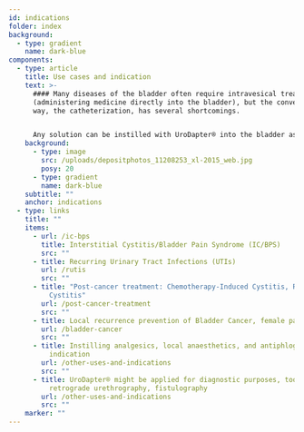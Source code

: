```yaml
---
id: indications
folder: index
background:
  - type: gradient
    name: dark-blue
components:
  - type: article
    title: Use cases and indication
    text: >-
      #### Many diseases of the bladder often require intravesical treatment
      (administering medicine directly into the bladder), but the conventional
      way, the catheterization, has several shortcomings.


      Any solution can be instilled with UroDapter® into the bladder assuming it has no adverse effect on the nearby tissues or organs. The device can be applied in the therapy of the following conditions:
    background:
      - type: image
        src: /uploads/depositphotos_11208253_xl-2015_web.jpg
        posy: 20
      - type: gradient
        name: dark-blue
    subtitle: ""
    anchor: indications
  - type: links
    title: ""
    items:
      - url: /ic-bps
        title: Interstitial Cystitis/Bladder Pain Syndrome (IC/BPS)
        src: ""
      - title: Recurring Urinary Tract Infections (UTIs)
        url: /rutis
        src: ""
      - title: "Post-cancer treatment: Chemotherapy-Induced Cystitis, Radiation
          Cystitis"
        url: /post-cancer-treatment
        src: ""
      - title: Local recurrence prevention of Bladder Cancer, female patients
        url: /bladder-cancer
        src: ""
      - title: Instilling analgesics, local anaesthetics, and antiphlogistics for any
          indication
        url: /other-uses-and-indications
        src: ""
      - title: UroDapter® might be applied for diagnostic purposes, too – e.g.
          retrograde urethrography, fistulography
        url: /other-uses-and-indications
        src: ""
    marker: ""
---
```


